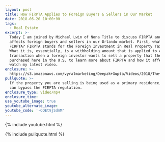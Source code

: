 ```yaml
---
layout: post
title: How FIRPTA Applies to Foreign Buyers & Sellers in Our Market
date: 2018-06-20 10:00:00
tags:
  - Real Estate
excerpt: >-
  Today I am joined by Michael Lwin of Nona Title to discuss FIRPTA and how it
  affects foreign buyers and sellers in our Orlando market. First, what is
  FIRPTA? FIRPTA stands for the Foreign Investment in Real Property Tax Act.
  What it is, essentially, is a withholding amount that is applied to a
  transaction when a foreign investor wants to sell a property that they have
  purchased here in the U.S. to learn more about FIRPTA and how it affects you,
  watch my latest video.
enclosure: >-
  https://s3.amazonaws.com/vyralmarketing/Deepak+Gupta/Videos/2018/The+Dee+Team-+FIRPTA.mp4
pullquote: >-
  If the property you are selling is being used as a primary residence, then you
  can bypass the FIRPTA regulation.
enclosure_type: video/mp4
enclosure_time:
use_youtube_image: true
youtube_alternate_image:
youtube_code: '-CQEt9jSdmM'
---
```


{% include youtube.html %}

{% include pullquote.html %}
